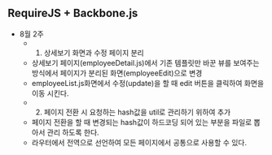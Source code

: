 ## RequireJS + Backbone.js ##

* 8월 2주
  * 1. 상세보기 화면과 수정 페이지 분리
  * 상세보기 페이지(employeeDetail.js)에서 기존 템플릿만 바꾼 뷰를 보여주는 방식에서 페이지가 분리된 화면(employeeEdit)으로 변경
  * employeeList.js화면에서 수정(update)을 할 때 edit 버튼을 클릭하여 화면을 이동 시킨다.
  * 2. 페이지 전환 시 요청하는 hash값을 util로 관리하기 위하여 추가 
  * 페이지 전환을 할 때 변경되는 hash값이 하드코딩 되어 있는 부분을 파일로 뽑아서 관리 하도록 한다. 
  * 라우터에서 전역으로 선언하여 모든 페이지에서 공통으로 사용할 수 있다.












  





 







  





 
